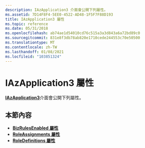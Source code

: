 ```yaml
---
description: IAzApplication3 介面會公開下列屬性。
ms.assetid: 7D14F8F4-5EE0-4522-AD48-1F5F7F88D193
title: IAzApplication3 屬性
ms.topic: reference
ms.date: 05/31/2018
ms.openlocfilehash: ab74ae1d54010cd76c515a3a3d843a6a72bd89c0
ms.sourcegitcommit: 831e8f3db78ab820e1710cede244553c70e50500
ms.translationtype: MT
ms.contentlocale: zh-TW
ms.lasthandoff: 01/08/2021
ms.locfileid: "103851324"
---
```

# <a name="iazapplication3-properties"></a>IAzApplication3 屬性

[**IAzApplication3**](/windows/desktop/api/Azroles/nn-azroles-iazapplication3)介面會公開下列屬性。

## <a name="in-this-section"></a>本節內容

-   [**BizRulesEnabled 屬性**](/windows/desktop/api/Azroles/nf-azroles-iazapplication3-get_bizrulesenabled)
-   [**RoleAssignments 屬性**](/windows/desktop/api/Azroles/nf-azroles-iazapplication3-get_roleassignments)
-   [**RoleDefinitions 屬性**](/windows/desktop/api/Azroles/nf-azroles-iazapplication3-get_roledefinitions)

 

 



